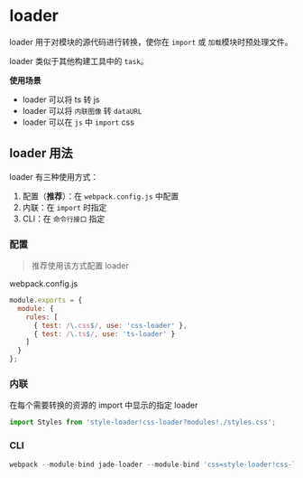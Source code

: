 # loader

loader 用于对模块的源代码进行转换，使你在 `import` 或 `加载`模块时预处理文件。

loader 类似于其他构建工具中的 `task`。

**使用场景**

- loader 可以将 ts 转 js
- loader 可以将 `内联图像` 转 `dataURL`
- loader 可以在 `js` 中 `import` css

## loader 用法

loader 有三种使用方式：

1. 配置（**推荐**）：在 `webpack.config.js` 中配置
2. 内联：在 `import` 时指定
3. CLI：在 `命令行接口` 指定

### 配置

> 推荐使用该方式配置 loader

webpack.config.js

```javascript
module.exports = {
  module: {
    rules: [
      { test: /\.css$/, use: 'css-loader' },
      { test: /\.ts$/, use: 'ts-loader' }
    ]
  }
};
```

### 内联

在每个需要转换的资源的 import 中显示的指定 loader

```javascript
import Styles from 'style-loader!css-loader?modules!./styles.css';
```

### CLI

```javascript
webpack --module-bind jade-loader --module-bind 'css=style-loader!css-loader'
```
